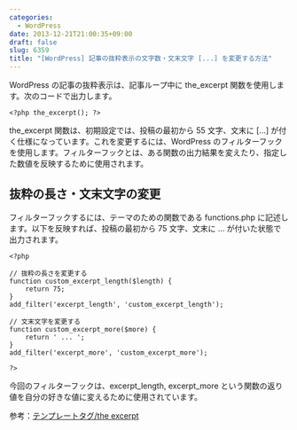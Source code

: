 ```yaml
---
categories:
  - WordPress
date: 2013-12-21T21:00:35+09:00
draft: false
slug: 6359
title: "[WordPress] 記事の抜粋表示の文字数・文末文字 [...] を変更する方法"
---
```


WordPress の記事の抜粋表示は、記事ループ中に the_excerpt 関数を使用します。次のコードで出力します。

```
<?php the_excerpt(); ?>
```

the_excerpt 関数は、初期設定では、投稿の最初から 55 文字、文末に [...] が付く仕様になっています。これを変更するには、WordPress のフィルターフックを使用します。フィルターフックとは、ある関数の出力結果を変えたり、指定した数値を反映するために使用されます。

## 抜粋の長さ・文末文字の変更

フィルターフックするには、テーマのための関数である functions.php に記述します。以下を反映すれば、投稿の最初から 75 文字、文末に ... が付いた状態で出力されます。

```
<?php

// 抜粋の長さを変更する
function custom_excerpt_length($length) {	
	return 75;
}	
add_filter('excerpt_length', 'custom_excerpt_length');

// 文末文字を変更する
function custom_excerpt_more($more) {
	return ' ... ';
}
add_filter('excerpt_more', 'custom_excerpt_more');

?>
```

今回のフィルターフックは、excerpt_length, excerpt_more という関数の返り値を自分の好きな値に変えるために使用されています。

参考：[テンプレートタグ/the excerpt](http://wpdocs.sourceforge.jp/%E3%83%86%E3%83%B3%E3%83%97%E3%83%AC%E3%83%BC%E3%83%88%E3%82%BF%E3%82%B0/the_excerpt)
